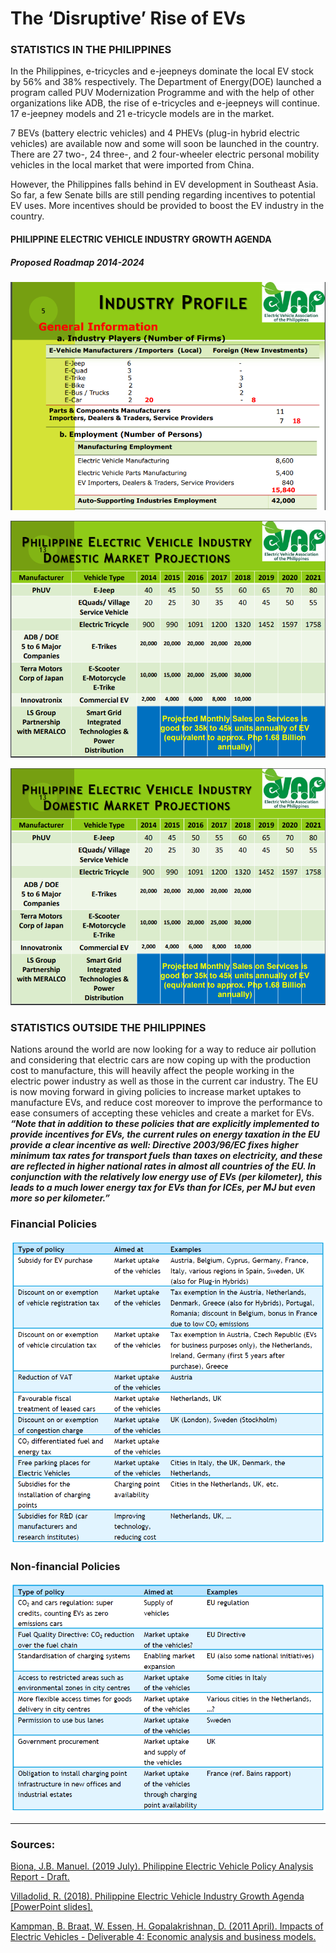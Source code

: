 # The ‘Disruptive’ Rise of EVs 





### STATISTICS IN THE PHILIPPINES

In the Philippines, e-tricycles and e-jeepneys dominate the local EV stock by 56% and 38% respectively. The Department of Energy(DOE) launched a program called PUV Modernization Programme and with the help of other organizations like ADB, the rise of e-tricycles and e-jeepneys will continue. 17 e-jeepney models and 21 e-tricycle models are in the market.

7 BEVs (battery electric vehicles) and 4 PHEVs (plug-in hybrid electric vehicles) are available now and some will soon be launched in the country. There are 27 two-, 24 three-, and 2 four-wheeler electric personal mobility vehicles in the local market that were imported from China.

However, the Philippines falls behind in EV development in Southeast Asia. So far, a few Senate bills are still pending regarding incentives to potential EV uses. More incentives should be provided to boost the EV industry in the country.

#### PHILIPPINE ELECTRIC VEHICLE INDUSTRY GROWTH AGENDA
##### Proposed Roadmap 2014-2024
![alt text](/statsph1.png)

![alt text](/statsph2.png)

![alt text](/statsph2.png)


### STATISTICS OUTSIDE THE PHILIPPINES

Nations around the world are now looking for a way to reduce air pollution and considering that electric cars are now coping up with the production cost to manufacture, this will heavily affect the people working in the electric power industry as well as those in the current car industry. The EU is now moving forward in giving policies to increase market uptakes to manufacture EVs, and reduce cost moreover to improve the performance to ease consumers of accepting these vehicles and create a market for EVs.
**_“Note that in addition to these policies that are explicitly implemented to provide incentives for EVs, the current rules on energy taxation in the EU provide a clear incentive as well: Directive 2003/96/EC fixes higher minimum tax rates for transport fuels than taxes on electricity, and these are reflected in higher national rates in almost all countries of the EU. In conjunction with the relatively low energy use of EVs (per kilometer), this leads to a much lower energy tax for EVs than for ICEs, per MJ but even more so per kilometer.”_**

### Financial Policies
![alt text](/EUfinancial.png)
### Non-financial Policies
![alt text](/EUnonfinancial.png)

***
### Sources:
[Biona, J.B. Manuel. (2019 July). Philippine Electric Vehicle Policy Analysis Report - Draft.](https://www.researchgate.net/publication/335464260_Philippine_Electric_Vehicle_Policy_Analysis_Report_-_Draft_Report) 

[Villadolid, R. (2018). Philippine Electric Vehicle Industry Growth Agenda [PowerPoint slides].](https://boi.gov.ph/wp-content/uploads/2018/03/Electric-Vehicle-Industry-Roadmap.pdf)

[Kampman, B. Braat, W. Essen, H. Gopalakrishnan, D. (2011 April). Impacts of Electric Vehicles - Deliverable 4: Economic analysis and business models.](https://ec.europa.eu/clima/sites/clima/files/transport/vehicles/docs/d4_en.pdf)
